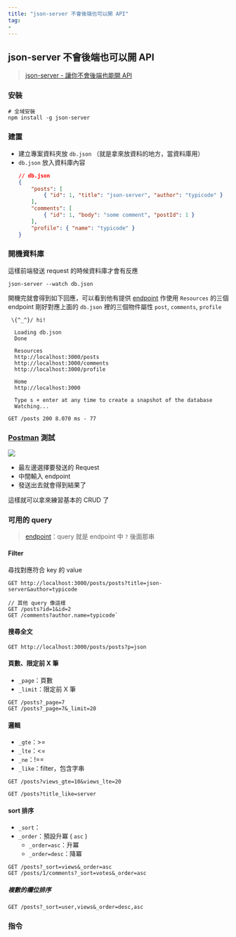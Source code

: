 ```yaml
---
title: "json-server 不會後端也可以開 API"
tag: 
- 
---
```


##  json-server 不會後端也可以開 API
>[json-server - 讓你不會後端也能開 API](https://youtu.be/9TAanXxNvEI)

### 安裝
```shell
# 全域安裝
npm install -g json-server
```

### 建置
- 建立專案資料夾放 `db.json` （就是拿來放資料的地方，當資料庫用）
- `db.json` 放入資料庫內容
	```json
	// db.json
	{
		"posts": [
			{ "id": 1, "title": "json-server", "author": "typicode" }
		],
		"comments": [
			{ "id": 1, "body": "some comment", "postId": 1 }
		],
		"profile": { "name": "typicode" }
	}
	```

### 開機資料庫
這樣前端發送 request 的時候資料庫才會有反應
```shell
json-server --watch db.json
```
開機完就會得到如下回應，可以看到他有提供 [endpoint](endpoint.md) 作使用
`Resources` 的三個 endpoint 剛好對應上面的 `db.json` 裡的三個物件屬性 `post`, `comments`, `profile`
```shell
 \{^_^}/ hi!

  Loading db.json
  Done

  Resources
  http://localhost:3000/posts
  http://localhost:3000/comments
  http://localhost:3000/profile

  Home
  http://localhost:3000

  Type s + enter at any time to create a snapshot of the database
  Watching...

GET /posts 200 8.070 ms - 77
```

### [Postman](Postman.md) 測試
![](Pasted%20image%2020220520195407.png)
- 最左邊選擇要發送的 Request
- 中間輸入 endpoint
- 發送出去就會得到結果了

這樣就可以拿來練習基本的 CRUD 了

### 可用的 query
> [endpoint](endpoint.md)：query 就是 endpoint 中 `?` 後面那串

#### Filter
尋找對應符合 key 的 value
```
GET http://localhost:3000/posts/posts?title=json-server&author=typicode
```
```
// 其他 query 像這樣
GET /posts?id=1&id=2   
GET /comments?author.name=typicode`
```
#### 搜尋全文
```
GET http://localhost:3000/posts/posts?p=json
```
#### 頁數、限定前 X 筆
- `_page`：頁數
- `_limit`：限定前 X 筆
```
GET /posts?_page=7
GET /posts?_page=7&_limit=20
```

#### 邏輯
- `_gte`：>=
- `_lte`：<=
- `_ne`：!==
- `_like`：filter，包含字串

```
GET /posts?views_gte=10&views_lte=20
```
```
GET /posts?title_like=server
```

#### sort 排序
- `_sort`：
- `_order`：預設升冪 ( `asc` )
	- `_order=asc`：升冪
	- `_order=desc`：降冪

```
GET /posts?_sort=views&_order=asc
GET /posts/1/comments?_sort=votes&_order=asc
```
##### 複數的欄位排序
```
GET /posts?_sort=user,views&_order=desc,asc
```
### 指令

